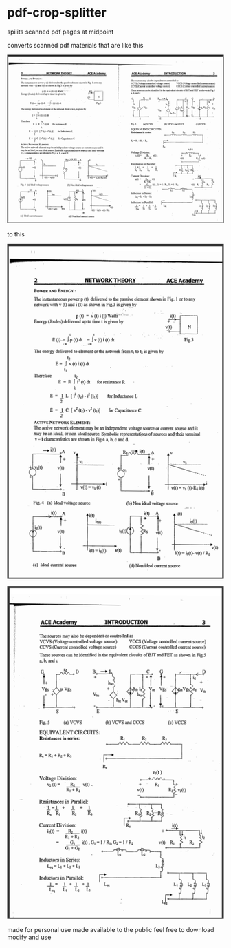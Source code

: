 # pdf-crop-splitter
spilits scanned pdf pages at midpoint

converts scanned pdf materials that are like this

![input](./images/1.png)

to this

![output page 1](./images/2.png)

![output page 2](./images/3.png)

made for personal use made available to the public
feel free to download modify and use
